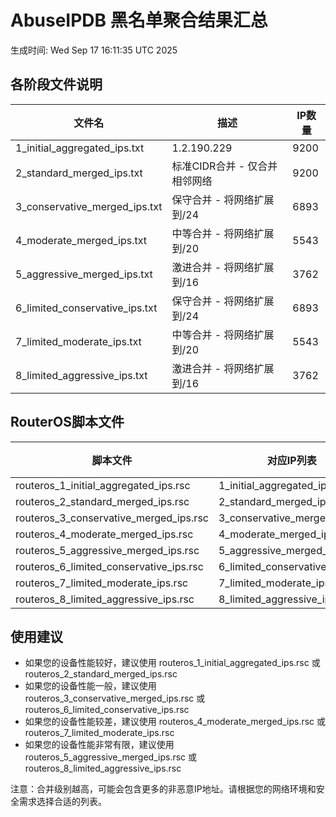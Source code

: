 # AbuseIPDB 黑名单聚合结果汇总
生成时间: Wed Sep 17 16:11:35 UTC 2025

## 各阶段文件说明

| 文件名 | 描述 | IP数量 |
|--------|------|--------|
| 1_initial_aggregated_ips.txt | 1.2.190.229 | 9200 |
| 2_standard_merged_ips.txt | 标准CIDR合并 - 仅合并相邻网络 | 9200 |
| 3_conservative_merged_ips.txt | 保守合并 - 将网络扩展到/24 | 6893 |
| 4_moderate_merged_ips.txt | 中等合并 - 将网络扩展到/20 | 5543 |
| 5_aggressive_merged_ips.txt | 激进合并 - 将网络扩展到/16 | 3762 |
| 6_limited_conservative_ips.txt | 保守合并 - 将网络扩展到/24 | 6893 |
| 7_limited_moderate_ips.txt | 中等合并 - 将网络扩展到/20 | 5543 |
| 8_limited_aggressive_ips.txt | 激进合并 - 将网络扩展到/16 | 3762 |

## RouterOS脚本文件

| 脚本文件 | 对应IP列表 | IP数量 |
|----------|------------|--------|
| routeros_1_initial_aggregated_ips.rsc | 1_initial_aggregated_ips.txt | 9200 |
| routeros_2_standard_merged_ips.rsc | 2_standard_merged_ips.txt | 9200 |
| routeros_3_conservative_merged_ips.rsc | 3_conservative_merged_ips.txt | 6893 |
| routeros_4_moderate_merged_ips.rsc | 4_moderate_merged_ips.txt | 5543 |
| routeros_5_aggressive_merged_ips.rsc | 5_aggressive_merged_ips.txt | 3762 |
| routeros_6_limited_conservative_ips.rsc | 6_limited_conservative_ips.txt | 6893 |
| routeros_7_limited_moderate_ips.rsc | 7_limited_moderate_ips.txt | 5543 |
| routeros_8_limited_aggressive_ips.rsc | 8_limited_aggressive_ips.txt | 3762 |

## 使用建议

- 如果您的设备性能较好，建议使用 routeros_1_initial_aggregated_ips.rsc 或 routeros_2_standard_merged_ips.rsc
- 如果您的设备性能一般，建议使用 routeros_3_conservative_merged_ips.rsc 或 routeros_6_limited_conservative_ips.rsc
- 如果您的设备性能较差，建议使用 routeros_4_moderate_merged_ips.rsc 或 routeros_7_limited_moderate_ips.rsc
- 如果您的设备性能非常有限，建议使用 routeros_5_aggressive_merged_ips.rsc 或 routeros_8_limited_aggressive_ips.rsc

注意：合并级别越高，可能会包含更多的非恶意IP地址。请根据您的网络环境和安全需求选择合适的列表。
